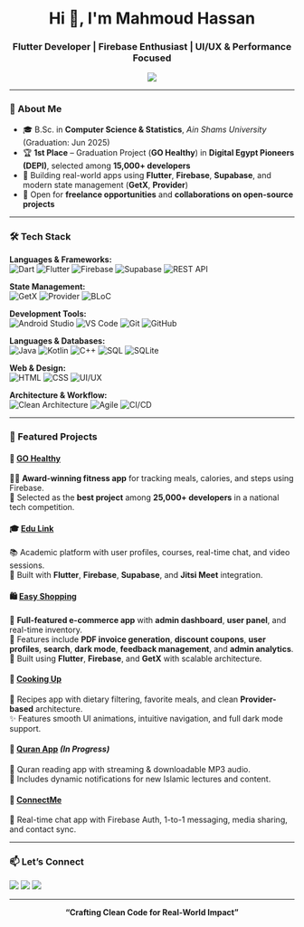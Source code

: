 <h1 align="center">Hi 👋, I'm Mahmoud Hassan</h1>
<h3 align="center">Flutter Developer | Firebase Enthusiast | UI/UX & Performance Focused</h3>

<p align="center">
  <img src="https://readme-typing-svg.herokuapp.com?color=6BC5F8&size=22&center=true&vCenter=true&lines=Passionate+Flutter+Developer;Firebase+%7C+GetX+%7C+UI/UX+Enthusiast;Let's+Build+Beautiful+Apps!" />
</p>

---

### 🧠 About Me

- 🎓 B.Sc. in **Computer Science & Statistics**, *Ain Shams University* (Graduation: Jun 2025)  
- 🏆 **1st Place** – Graduation Project (**GO Healthy**) in **Digital Egypt Pioneers (DEPI)**, selected among **15,000+ developers**  
- 🚀 Building real-world apps using **Flutter**, **Firebase**, **Supabase**, and modern state management (**GetX**, **Provider**)  
- 💼 Open for **freelance opportunities** and **collaborations on open-source projects**

---

### 🛠️ Tech Stack

**Languages & Frameworks:**  
![Dart](https://img.shields.io/badge/Dart-0175C2?style=for-the-badge&logo=dart&logoColor=white)
![Flutter](https://img.shields.io/badge/Flutter-02569B?style=for-the-badge&logo=flutter&logoColor=white)
![Firebase](https://img.shields.io/badge/Firebase-FFCA28?style=for-the-badge&logo=firebase&logoColor=black)
![Supabase](https://img.shields.io/badge/Supabase-3ECF8E?style=for-the-badge&logo=supabase&logoColor=white)
![REST API](https://img.shields.io/badge/REST--API-FF6F61?style=for-the-badge)

**State Management:**  
![GetX](https://img.shields.io/badge/GetX-3C3C3C?style=for-the-badge&logo=flutter&logoColor=white)
![Provider](https://img.shields.io/badge/Provider-5A5A5A?style=for-the-badge&logo=flutter&logoColor=white)
![BLoC](https://img.shields.io/badge/BLoC-00599C?style=for-the-badge&logo=flutter&logoColor=white)

**Development Tools:**  
![Android Studio](https://img.shields.io/badge/Android_Studio-3DDC84?style=for-the-badge&logo=android-studio&logoColor=white)
![VS Code](https://img.shields.io/badge/VS_Code-007ACC?style=for-the-badge&logo=visual-studio-code&logoColor=white)
![Git](https://img.shields.io/badge/Git-F05032?style=for-the-badge&logo=git&logoColor=white)
![GitHub](https://img.shields.io/badge/GitHub-181717?style=for-the-badge&logo=github&logoColor=white)

**Languages & Databases:**  
![Java](https://img.shields.io/badge/Java-ED8B00?style=for-the-badge&logo=java&logoColor=white)
![Kotlin](https://img.shields.io/badge/Kotlin-0095D5?style=for-the-badge&logo=kotlin&logoColor=white)
![C++](https://img.shields.io/badge/C++-00599C?style=for-the-badge&logo=c%2B%2B&logoColor=white)
![SQL](https://img.shields.io/badge/SQL-336791?style=for-the-badge&logo=postgresql&logoColor=white)
![SQLite](https://img.shields.io/badge/SQLite-003B57?style=for-the-badge&logo=sqlite&logoColor=white)

**Web & Design:**  
![HTML](https://img.shields.io/badge/HTML-E44D26?style=for-the-badge&logo=html5&logoColor=white)
![CSS](https://img.shields.io/badge/CSS-1572B6?style=for-the-badge&logo=css3&logoColor=white)
![UI/UX](https://img.shields.io/badge/UI%2FUX-FF4088?style=for-the-badge&logo=adobe-xd&logoColor=white)

**Architecture & Workflow:**  
![Clean Architecture](https://img.shields.io/badge/Clean_Architecture-007ACC?style=for-the-badge&logo=layers&logoColor=white)
![Agile](https://img.shields.io/badge/Agile-EE4C2C?style=for-the-badge&logo=scrumalliance&logoColor=white)
![CI/CD](https://img.shields.io/badge/CI%2FCD-0A0A0A?style=for-the-badge&logo=github-actions&logoColor=white)

---

### 🚀 Featured Projects

#### 🥇 [GO Healthy](https://github.com/MahmoudHassan12/Go-Healthy)  
🏋️‍♂️ **Award-winning fitness app** for tracking meals, calories, and steps using Firebase.  
🌟 Selected as the **best project** among **25,000+ developers** in a national tech competition.

#### 🎓 [Edu Link](https://github.com/MahmoudHassan12/edulink)  
📚 Academic platform with user profiles, courses, real-time chat, and video sessions.  
🔧 Built with **Flutter**, **Firebase**, **Supabase**, and **Jitsi Meet** integration.

#### 🛍️ [Easy Shopping](https://github.com/MahmoudHassan12/easy_shopping)  
🛒 **Full-featured e-commerce app** with **admin dashboard**, **user panel**, and real-time inventory.  
🧾 Features include **PDF invoice generation**, **discount coupons**, **user profiles**, **search**, **dark mode**, **feedback management**, and **admin analytics**.  
💼 Built using **Flutter**, **Firebase**, and **GetX** with scalable architecture.

#### 🍳 [Cooking Up](https://github.com/MahmoudHassan12/cooking_up)  
🥗 Recipes app with dietary filtering, favorite meals, and clean **Provider-based** architecture.  
✨ Features smooth UI animations, intuitive navigation, and full dark mode support.

#### 📖 [Quran App](https://github.com/MahmoudHassan12/quran_app) *(In Progress)*  
📜 Quran reading app with streaming & downloadable MP3 audio.  
🔔 Includes dynamic notifications for new Islamic lectures and content.

#### 💬 [ConnectMe](https://github.com/MahmoudHassan12/connect_me)  
💬 Real-time chat app with Firebase Auth, 1-to-1 messaging, media sharing, and contact sync.

---

### 📫 Let’s Connect

<p align="left">
  <a href="mailto:mahmoudh1661@gmail.com"><img src="https://img.shields.io/badge/Email-D14836?style=for-the-badge&logo=gmail&logoColor=white" /></a>
  <a href="https://www.linkedin.com/in/mahmoudhassan0"><img src="https://img.shields.io/badge/LinkedIn-Mahmoud%20Hassan-0077B5?style=for-the-badge&logo=linkedin&logoColor=white" /></a>
  <a href="https://github.com/MahmoudHassan12"><img src="https://img.shields.io/badge/GitHub-MahmoudHassan12-181717?style=for-the-badge&logo=github&logoColor=white" /></a>
</p>

---

<p align="center"><strong>“Crafting Clean Code for Real-World Impact”</strong></p>
